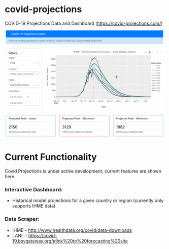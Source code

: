 # covid-projections
COVID-19 Projections Data and Dashboard (https://covid-projections.com/)

![COVID Projections Demo](assets/ihme_tracker_v1.gif)

# Current Functionality

Covid Projections is under active development, current features are shown here.

### Interactive Dashboard:
- Historical model projections for a given country or region (currently only supports IHME data)

### Data Scraper:
- IHME - http://www.healthdata.org/covid/data-downloads
- LANL - https://covid-19.bsvgateway.org/#link%20to%20forecasting%20site





